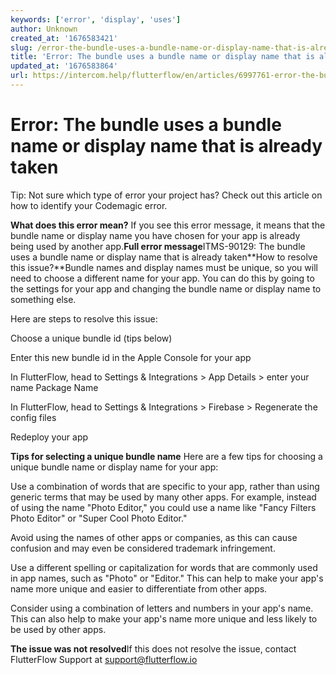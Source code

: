 ```yaml
---
keywords: ['error', 'display', 'uses']
author: Unknown
created_at: '1676583421'
slug: /error-the-bundle-uses-a-bundle-name-or-display-name-that-is-already-taken
title: 'Error: The bundle uses a bundle name or display name that is already taken'
updated_at: '1676583864'
url: https://intercom.help/flutterflow/en/articles/6997761-error-the-bundle-uses-a-bundle-name-or-display-name-that-is-already-taken
---
```

# Error: The bundle uses a bundle name or display name that is already taken

Tip: Not sure which type of error your project has? Check out this article on how to identify your Codemagic error.

**What does this error mean?**
If you see this error message, it means that the bundle name or display name you have chosen for your app is already being used by another app.**Full error message**ITMS-90129: The bundle uses a bundle name or display name that is already taken**How to resolve this issue?**Bundle names and display names must be unique, so you will need to choose a different name for your app. You can do this by going to the settings for your app and changing the bundle name or display name to something else.

Here are steps to resolve this issue:

Choose a unique bundle id (tips below)

Enter this new bundle id in the Apple Console for your app

In FlutterFlow, head to Settings &amp; Integrations &gt; App Details &gt; enter your name Package Name

In FlutterFlow, head to Settings &amp; Integrations &gt; Firebase &gt; Regenerate the config files

Redeploy your app

**Tips for selecting a unique bundle name**
Here are a few tips for choosing a unique bundle name or display name for your app:

Use a combination of words that are specific to your app, rather than using generic terms that may be used by many other apps. For example, instead of using the name "Photo Editor," you could use a name like "Fancy Filters Photo Editor" or "Super Cool Photo Editor."

Avoid using the names of other apps or companies, as this can cause confusion and may even be considered trademark infringement.

Use a different spelling or capitalization for words that are commonly used in app names, such as "Photo" or "Editor." This can help to make your app's name more unique and easier to differentiate from other apps.

Consider using a combination of letters and numbers in your app's name. This can also help to make your app's name more unique and less likely to be used by other apps.

**The issue was not resolved**If this does not resolve the issue, contact FlutterFlow Support at support@flutterflow.io